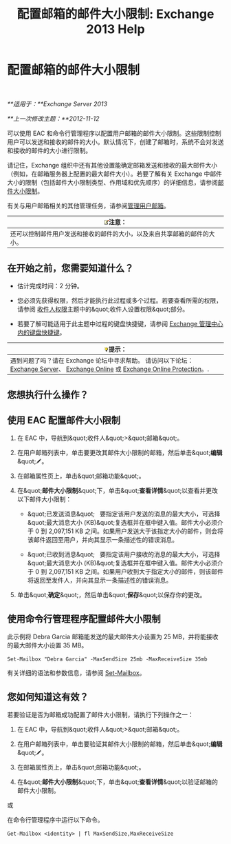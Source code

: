 ﻿---
title: '配置邮箱的邮件大小限制: Exchange 2013 Help'
TOCTitle: 配置邮箱的邮件大小限制
ms:assetid: d1220685-14c0-4c4f-abb2-3920f3046212
ms:mtpsurl: https://technet.microsoft.com/zh-cn/library/Bb124708(v=EXCHG.150)
ms:contentKeyID: 50556676
ms.date: 05/21/2018
mtps_version: v=EXCHG.150
ms.translationtype: MT
---

# 配置邮箱的邮件大小限制

 

_**适用于：**Exchange Server 2013_

_**上一次修改主题：**2012-11-12_

可以使用 EAC 和命令行管理程序以配置用户邮箱的邮件大小限制。这些限制控制用户可以发送和接收的邮件的大小。默认情况下，创建了邮箱时，系统不会对发送和接收的邮件的大小进行限制。

请记住，Exchange 组织中还有其他设置能确定邮箱发送和接收的最大邮件大小（例如，在邮箱服务器上配置的最大邮件大小）。若要了解有关 Exchange 中邮件大小的限制（包括邮件大小限制类型、作用域和优先顺序）的详细信息，请参阅[邮件大小限制](message-size-limits-exchange-2013-help.md)。

有关与用户邮箱相关的其他管理任务，请参阅[管理用户邮箱](manage-user-mailboxes-exchange-2013-help.md)。

<table>
<thead>
<tr class="header">
<th><img src="images/Bb124558.note(EXCHG.150).gif" title="注意" alt="注意" />注意：</th>
</tr>
</thead>
<tbody>
<tr class="odd">
<td>还可以控制邮件用户发送和接收的邮件的大小，以及来自共享邮箱的邮件的大小。</td>
</tr>
</tbody>
</table>


## 在开始之前，您需要知道什么？

  - 估计完成时间：2 分钟。

  - 您必须先获得权限，然后才能执行此过程或多个过程。若要查看所需的权限，请参阅 [收件人权限](recipients-permissions-exchange-2013-help.md)主题中的\&quot;收件人设置权限\&quot;部分。

  - 若要了解可能适用于此主题中过程的键盘快捷键，请参阅 [Exchange 管理中心内的键盘快捷键](keyboard-shortcuts-in-the-exchange-admin-center-exchange-online-protection-help.md)。

<table>
<thead>
<tr class="header">
<th><img src="images/Bb124558.tip(EXCHG.150).gif" title="提示" alt="提示" />提示：</th>
</tr>
</thead>
<tbody>
<tr class="odd">
<td>遇到问题了吗？请在 Exchange 论坛中寻求帮助。 请访问以下论坛：<a href="https://go.microsoft.com/fwlink/p/?linkid=60612">Exchange Server</a>、 <a href="https://go.microsoft.com/fwlink/p/?linkid=267542">Exchange Online</a> 或 <a href="https://go.microsoft.com/fwlink/p/?linkid=285351">Exchange Online Protection</a>。.</td>
</tr>
</tbody>
</table>


## 您想执行什么操作？

## 使用 EAC 配置邮件大小限制

1.  在 EAC 中，导航到\&quot;收件人\&quot;\>\&quot;邮箱\&quot;。

2.  在用户邮箱列表中，单击要更改其邮件大小限制的邮箱，然后单击\&quot;**编辑**\&quot;![编辑图标](images/Bb124582.6f53ccb2-1f13-4c02-bea0-30690e6ea71d(EXCHG.150).gif "编辑图标")。

3.  在邮箱属性页上，单击\&quot;邮箱功能\&quot;。

4.  在\&quot;**邮件大小限制**\&quot;下，单击\&quot;**查看详情**\&quot;以查看并更改以下邮件大小限制：
    
      - \&quot;已发送消息\&quot;   要指定该用户发送的消息的最大大小，可选择\&quot;最大消息大小 (KB)\&quot;复选框并在框中键入值。邮件大小必须介于 0 到 2,097,151 KB 之间。如果用户发送大于该指定大小的邮件，则会将该邮件返回至用户，并向其显示一条描述性的错误消息。
    
      - \&quot;已收到消息\&quot;   要指定该用户接收的消息的最大大小，可选择\&quot;最大消息大小 (KB)\&quot;复选框并在框中键入值。邮件大小必须介于 0 到 2,097,151 KB 之间。如果用户收到大于指定大小的邮件，则该邮件将返回至发件人，并向其显示一条描述性的错误消息。

5.  单击\&quot;**确定**\&quot;，然后单击\&quot;**保存**\&quot;以保存你的更改。

## 使用命令行管理程序配置邮件大小限制

此示例将 Debra Garcia 邮箱能发送的最大邮件大小设置为 25 MB，并将能接收的最大邮件大小设置 35 MB。

    Set-Mailbox "Debra Garcia" -MaxSendSize 25mb -MaxReceiveSize 35mb

有关详细的语法和参数信息，请参阅 [Set-Mailbox](https://technet.microsoft.com/zh-cn/library/bb123981\(v=exchg.150\))。

## 您如何知道这有效？

若要验证是否为邮箱成功配置了邮件大小限制，请执行下列操作之一：

1.  在 EAC 中，导航到\&quot;收件人\&quot;\>\&quot;邮箱\&quot;。

2.  在用户邮箱列表中，单击要验证其邮件大小限制的邮箱，然后单击\&quot;**编辑**\&quot;![编辑图标](images/Bb124582.6f53ccb2-1f13-4c02-bea0-30690e6ea71d(EXCHG.150).gif "编辑图标")。

3.  在邮箱属性页上，单击\&quot;邮箱功能\&quot;。

4.  在\&quot;**邮件大小限制**\&quot;下，单击\&quot;**查看详情**\&quot;以验证邮箱的邮件大小限制。

或

在命令行管理程序中运行以下命令。

    Get-Mailbox <identity> | fl MaxSendSize,MaxReceiveSize

